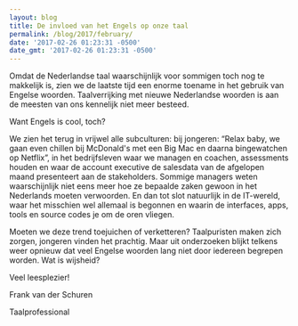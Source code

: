 ```yaml
---
layout: blog
title: De invloed van het Engels op onze taal 
permalink: /blog/2017/february/
date: '2017-02-26 01:23:31 -0500'
date_gmt: '2017-02-26 01:23:31 -0500'
---
```

Omdat de Nederlandse taal waarschijnlijk voor sommigen toch nog te makkelijk is, zien we de laatste tijd een enorme toename in het gebruik van Engelse woorden. Taalverrijking met nieuwe Nederlandse woorden is aan de meesten van ons kennelijk niet meer besteed.

Want Engels is cool, toch?

We zien het terug in vrijwel alle subculturen: bij jongeren: “Relax baby, we gaan even chillen bij McDonald's met een Big Mac en daarna bingewatchen op Netflix”, in het bedrijfsleven waar we managen en coachen, assessments houden en waar de account executive de salesdata van de afgelopen maand presenteert aan de stakeholders. Sommige managers weten waarschijnlijk niet eens meer hoe ze bepaalde zaken gewoon in het Nederlands moeten verwoorden. En dan tot slot natuurlijk in de IT-wereld, waar het misschien wel allemaal is begonnen en waarin de interfaces, apps, tools en source codes je om de oren vliegen.

Moeten we deze trend toejuichen of verketteren? Taalpuristen maken zich zorgen, jongeren vinden het prachtig. Maar uit onderzoeken blijkt telkens weer opnieuw dat veel Engelse woorden lang niet door iedereen begrepen worden. Wat is wijsheid?

Veel leesplezier!

Frank van der Schuren

Taalprofessional
